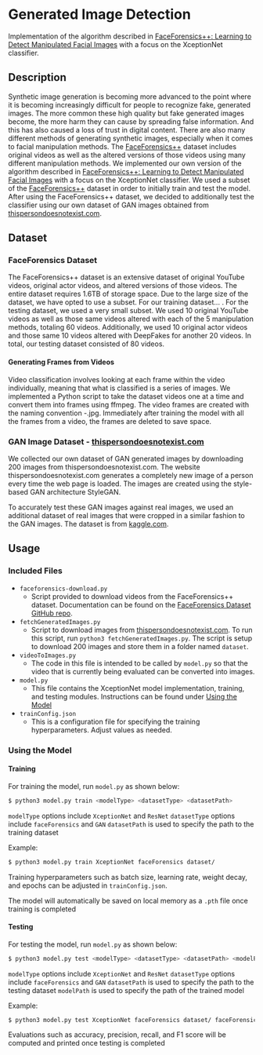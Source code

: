# Generated Image Detection

Implementation of the algorithm described in [FaceForensics++: Learning to Detect Manipulated Facial Images](https://openaccess.thecvf.com/content_ICCV_2019/papers/Rossler_FaceForensics_Learning_to_Detect_Manipulated_Facial_Images_ICCV_2019_paper.pdf) with a focus on the XceptionNet classifier. 

## Description

Synthetic image generation is becoming more advanced to the point where it is becoming increasingly difficult for people to recognize fake, generated images. The more common these high quality but fake generated images become, the more harm they can cause by spreading false information. And this has also caused a loss of trust in digital content. There are also many different methods of generating synthetic images, especially when it comes to facial manipulation methods. The [FaceForensics++](https://openaccess.thecvf.com/content_ICCV_2019/papers/Rossler_FaceForensics_Learning_to_Detect_Manipulated_Facial_Images_ICCV_2019_paper.pdf) dataset includes original videos as well as the altered versions of those videos using many different manipulation methods. We implemented our own version of the algorithm described in [FaceForensics++: Learning to Detect Manipulated Facial Images](https://openaccess.thecvf.com/content_ICCV_2019/papers/Rossler_FaceForensics_Learning_to_Detect_Manipulated_Facial_Images_ICCV_2019_paper.pdf) with a focus on the XceptionNet classifier. We used a subset of the [FaceForensics++](https://openaccess.thecvf.com/content_ICCV_2019/papers/Rossler_FaceForensics_Learning_to_Detect_Manipulated_Facial_Images_ICCV_2019_paper.pdf) dataset in order to initially train and test the model. After using the FaceForensics++ dataset, we decided to additionally test the classifier using our own dataset of GAN images obtained from [thispersondoesnotexist.com](https://thispersondoesnotexist.com/).

## Dataset

### FaceForensics Dataset

The FaceForensics++ dataset is an extensive dataset of original YouTube videos, original actor videos, and altered versions of those videos. The entire dataset requires 1.6TB of storage space. Due to the large size of the dataset, we have opted to use a subset. For our training dataset... <to be filled in>. For the testing dataset, we used a very small subset. We used 10 original YouTube videos as well as those same videos altered with each of the 5 manipulation methods, totaling 60 videos. Additionally, we used 10 original actor videos and those same 10 videos altered with DeepFakes for another 20 videos. In total, our testing dataset consisted of 80 videos.

#### Generating Frames from Videos

Video classification involves looking at each frame within the video individually, meaning that what is classified is a series of images. We implemented a Python script to take the dataset videos one at a time and convert them into frames using ffmpeg. The video frames are created with the naming convention <original video name>-<frame number>.jpg. Immediately after training the model with all the frames from a video, the frames are deleted to save space.

### GAN Image Dataset - [thispersondoesnotexist.com](https://thispersondoesnotexist.com/)

We collected our own dataset of GAN generated images by downloading 200 images from thispersondoesnotexist.com. The website thispersondoesnotexist.com generates a completely new image of a person every time the web page is loaded. The images are created using the style-based GAN architecture StyleGAN.

To accurately test these GAN images against real images, we used an additional dataset of real images that were cropped in a similar fashion to the GAN images. The dataset is from [kaggle.com](https://www.kaggle.com/ciplab/real-and-fake-face-detection).

## Usage

### Included Files

* `faceforensics-download.py`
  * Script provided to download videos from the FaceForensics++ dataset. Documentation can be found on the [FaceForensics Dataset GitHub repo](https://github.com/ondyari/FaceForensics/tree/master/dataset#1-download-script).
* `fetchGeneratedImages.py`
  * Script to download images from [thispersondoesnotexist.com](https://thispersondoesnotexist.com/). To run this script, run `python3 fetchGeneratedImages.py`. The script is setup to download 200 images and store them in a folder named `dataset`.
* `videoToImages.py`
  * The code in this file is intended to be called by `model.py` so that the video that is currently being evaluated can be converted into images.
* `model.py`
  * This file contains the XceptionNet model implementation, training, and testing modules. Instructions can be found under [Using the Model](#using-the-model)
* `trainConfig.json`
  * This is a configuration file for specifying the training hyperparameters. Adjust values as needed.

### Using the Model

#### Training
For training the model, run `model.py` as shown below:

```bash
$ python3 model.py train <modelType> <datasetType> <datasetPath>
```

`modelType` options include `XceptionNet` and `ResNet`
`datasetType` options include `faceForensics` and `GAN`
`datasetPath` is used to specify the path to the training dataset

Example:

```bash
$ python3 model.py train XceptionNet faceForensics dataset/
```

Training hyperparameters such as batch size, learning rate, weight decay, and epochs can be adjusted in `trainConfig.json`.

The model will automatically be saved on local memory as a `.pth` file once training is completed


#### Testing

For testing the model, run `model.py` as shown below:

```bash
$ python3 model.py test <modelType> <datasetType> <datasetPath> <modelPath>
```

`modelType` options include `XceptionNet` and `ResNet`
`datasetType` options include `faceForensics` and `GAN`
`datasetPath` is used to specify the path to the testing dataset
`modelPath` is used to specify the path of the trained model

Example:

```bash
$ python3 model.py test XceptionNet faceForensics dataset/ faceForensics_XceptionNet.pth
```

Evaluations such as accuracy, precision, recall, and F1 score will be computed and printed once testing is completed